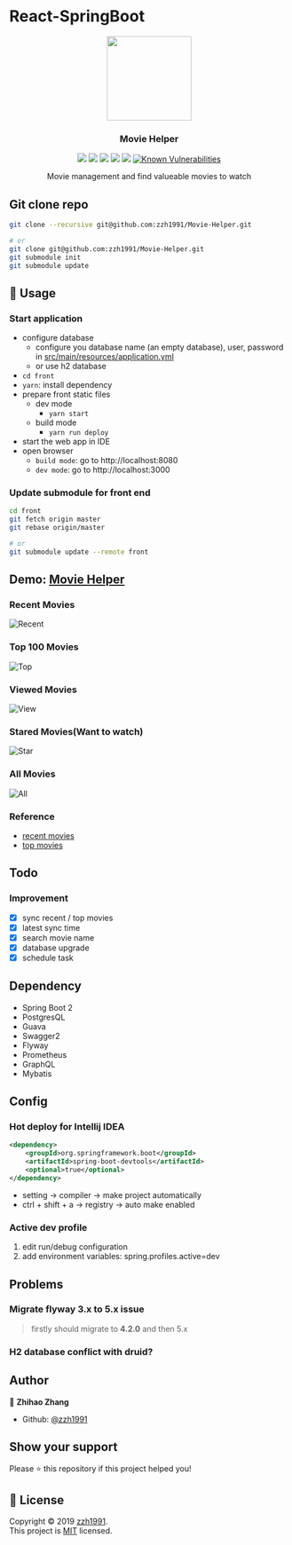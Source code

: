 # React-SpringBoot

<p align="center">
    <a href="http://movie.zzhpro.com">
        <img src="./src/main/resources/static/favicon.ico" width="152">
    </a>
    <h3 align="center">Movie Helper</h3>
    <p align="center">
        <a href="https://github.com/zzh1991/React-SpringBoot/blob/master/LICENSE"><img src="https://img.shields.io/github/license/zzh1991/React-SpringBoot.svg"></a>
        <a href="#"><img src="https://img.shields.io/github/languages/top/zzh1991/React-SpringBoot.svg"></a>
        <a href="#"><img src="https://img.shields.io/github/languages/count/zzh1991/React-SpringBoot.svg"></a>
        <a href="#"><img src="https://img.shields.io/github/search/zzh1991/React-SpringBoot/goto.svg"></a>
        <a href="https://github.com/zzh1991/React-SpringBoot/blob/master/.travis.yml"><img src="https://img.shields.io/travis/zzh1991/React-SpringBoot/master.svg"></a>
        <a href="https://snyk.io/test/github/zzh1991/React-SpringBoot?targetFile=pom.xml"><img src="https://snyk.io/test/github/zzh1991/React-SpringBoot/badge.svg?targetFile=pom.xml" alt="Known Vulnerabilities" data-canonical-src="https://snyk.io/test/github/zzh1991/React-SpringBoot?targetFile=pom.xml" style="max-width:100%;"></a>
    </p>
    <p align="center">
        Movie management and find valueable movies to watch<br>
    </p>
</p>

## Git clone repo

```bash
git clone --recursive git@github.com:zzh1991/Movie-Helper.git

# or
git clone git@github.com:zzh1991/Movie-Helper.git
git submodule init
git submodule update
```

## 🚀 Usage

### Start application

- configure database
    - configure you database name (an empty database), user, password in [src/main/resources/application.yml](https://github.com/zzh1991/React-SpringBoot/blob/master/src/main/resources/application.yml)
    - or use h2 database
- `cd front`
- `yarn`: install dependency
- prepare front static files
  - dev mode
    - `yarn start`
  - build mode
    - `yarn run deploy`
- start the web app in IDE
- open browser
  - `build mode`: go to http://localhost:8080
  - `dev mode`: go to http://localhost:3000

### Update submodule for front end

```bash
cd front
git fetch origin master
git rebase origin/master

# or
git submodule update --remote front
```

## Demo: [Movie Helper](http://movie.zzhpro.com)

### Recent Movies

![Recent](./pictures/recent-movie-1907.png)

### Top 100 Movies

![Top](./pictures/top-movie-1907.png)

### Viewed Movies

![View](./pictures/view-movie.png)

### Stared Movies(Want to watch)

![Star](./pictures/star-movie.png)

### All Movies

![All](./pictures/all-movie.png)

### Reference

- [recent movies](https://movie.douban.com/)
- [top movies](https://movie.douban.com/top250?start=0&filter=)

## Todo

### Improvement

- [x] sync recent / top movies
- [x] latest sync time
- [x] search movie name
- [x] database upgrade
- [x] schedule task

## Dependency

- Spring Boot 2
- PostgresQL
- Guava
- Swagger2
- Flyway
- Prometheus
- GraphQL
- Mybatis

## Config

### Hot deploy for Intellij IDEA

```xml
<dependency>
    <groupId>org.springframework.boot</groupId>
    <artifactId>spring-boot-devtools</artifactId>
    <optional>true</optional>
</dependency>
```

- setting -> compiler -> make project automatically
- ctrl + shift + a -> registry -> auto make enabled

### Active dev profile

1. edit run/debug configuration
2. add environment variables: spring.profiles.active=dev

## Problems

### Migrate flyway 3.x to 5.x issue

> firstly should migrate to **4.2.0** and then 5.x

### H2 database conflict with druid?

## Author

👤 **Zhihao Zhang**

- Github: [@zzh1991](https://github.com/zzh1991)

## Show your support

Please ⭐️ this repository if this project helped you!

## 📝 License

Copyright © 2019 [zzh1991](https://github.com/zzh1991).<br />
This project is [MIT](https://github.com/zzh1991/React-SpringBoot/blob/master/LICENSE) licensed.
